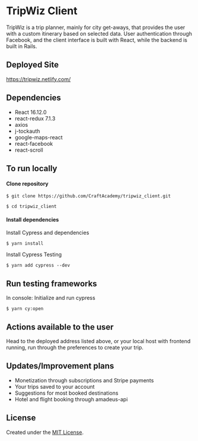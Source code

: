 # TripWiz Client

TripWiz is a trip planner, mainly for city get-aways, that provides the user with a custom itinerary based on selected data. User authentication through Facebook, and the client interface is built with React, while the backend is built in Rails.

## Deployed Site
https://tripwiz.netlify.com/

## Dependencies
- React 16.12.0
- react-redux 7.1.3
- axios 
- j-tockauth
- google-maps-react
- react-facebook
- react-scroll

## To run locally
#### Clone repository
```
$ git clone https://github.com/CraftAcademy/tripwiz_client.git
```
```
$ cd tripwiz_client
```

#### Install dependencies
Install Cypress and dependencies
```
$ yarn install
```
Install Cypress Testing
```
$ yarn add cypress --dev
```

## Run testing frameworks
In console:
Initialize and run cypress 
```
$ yarn cy:open
```

## Actions available to the user

Head to the deployed address listed above, or your local host with frontend running, run through the preferences to create your trip.

## Updates/Improvement plans
- Monetization through subscriptions and Stripe payments
- Your trips saved to your account
- Suggestions for most booked destinations
- Hotel and flight booking through amadeus-api

## License
Created under the <a href="https://en.wikipedia.org/wiki/MIT_License">MIT License</a>.